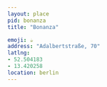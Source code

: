 ```yaml
---
layout: place
pid: bonanza
title: "Bonanza"

emoji: ☕️
address: "Adalbertstraße, 70"
latlng:
- 52.504183
- 13.420258
location: berlin
---
```

